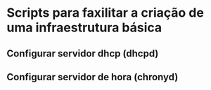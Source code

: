 # Scripts para faxilitar a criação de uma infraestrutura básica

## Configurar servidor dhcp (dhcpd)
## Configurar servidor de hora (chronyd)
